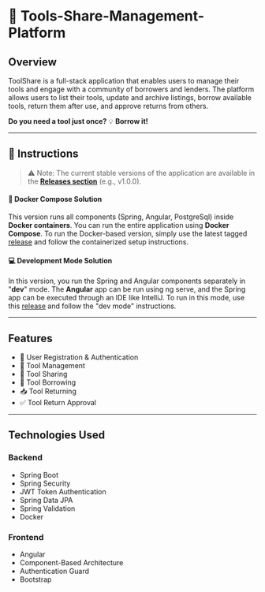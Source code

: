 # 🔧 Tools-Share-Management-Platform
## Overview
ToolShare is a full-stack application that enables users to manage their tools and engage with a community of
borrowers and lenders.
The platform allows users to list their tools, update and archive listings, borrow available tools, return them 
after use, and approve returns from others.

**Do you need a tool just once?** 
💡 **Borrow it!**

----
## 📝 Instructions

> ⚠️ Note:
> The current stable versions of the application are available in the [**Releases section**](https://github.com/ferrara94/Tools-Share-Management-Platform/tags) (e.g., v1.0.0).
> 

#### 🐳 Docker Compose Solution 
This version runs all components (Spring, Angular, PostgreSql) inside **Docker containers**. You can run the entire application using **Docker Compose**.
To run the Docker-based version, simply use the latest tagged [release](https://github.com/ferrara94/Tools-Share-Management-Platform/releases/tag/v1.0.2) and follow the containerized setup instructions.

#### 💻 Development Mode Solution
In this version, you run the Spring and Angular components separately in "**dev**" mode. The **Angular** app can be run using ng serve, and the Spring app can be executed through an IDE like IntelliJ.
To run in this mode, use this [release](https://github.com/ferrara94/Tools-Share-Management-Platform/releases) and follow the "dev mode" instructions.


---
## Features
- 👤 User Registration & Authentication
- 🧰 Tool Management
- 🔗 Tool Sharing
- 🔄 Tool Borrowing
- 📥 Tool Returning
- ✅ Tool Return Approval

---
## Technologies Used

### Backend
- Spring Boot
- Spring Security 
- JWT Token Authentication
- Spring Data JPA
- Spring Validation
- Docker

### Frontend
- Angular
- Component-Based Architecture
- Authentication Guard
- Bootstrap



